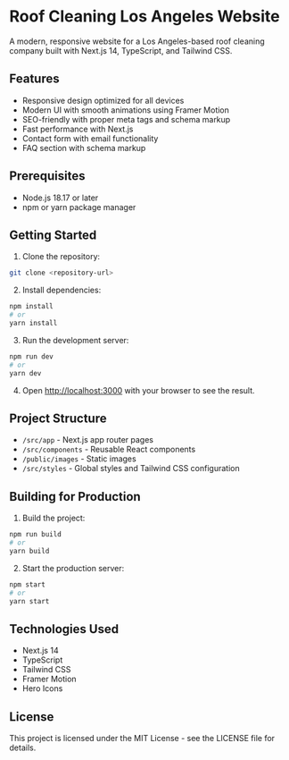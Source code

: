 # Roof Cleaning Los Angeles Website

A modern, responsive website for a Los Angeles-based roof cleaning company built with Next.js 14, TypeScript, and Tailwind CSS.

## Features

- Responsive design optimized for all devices
- Modern UI with smooth animations using Framer Motion
- SEO-friendly with proper meta tags and schema markup
- Fast performance with Next.js
- Contact form with email functionality
- FAQ section with schema markup

## Prerequisites

- Node.js 18.17 or later
- npm or yarn package manager

## Getting Started

1. Clone the repository:
```bash
git clone <repository-url>
```

2. Install dependencies:
```bash
npm install
# or
yarn install
```

3. Run the development server:
```bash
npm run dev
# or
yarn dev
```

4. Open [http://localhost:3000](http://localhost:3000) with your browser to see the result.

## Project Structure

- `/src/app` - Next.js app router pages
- `/src/components` - Reusable React components
- `/public/images` - Static images
- `/src/styles` - Global styles and Tailwind CSS configuration

## Building for Production

1. Build the project:
```bash
npm run build
# or
yarn build
```

2. Start the production server:
```bash
npm start
# or
yarn start
```

## Technologies Used

- Next.js 14
- TypeScript
- Tailwind CSS
- Framer Motion
- Hero Icons

## License

This project is licensed under the MIT License - see the LICENSE file for details. 
